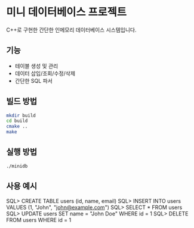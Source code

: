 # 미니 데이터베이스 프로젝트

C++로 구현한 간단한 인메모리 데이터베이스 시스템입니다.

## 기능
- 테이블 생성 및 관리
- 데이터 삽입/조회/수정/삭제
- 간단한 SQL 파서

## 빌드 방법
```bash
mkdir build
cd build
cmake ..
make
```

## 실행 방법
```bash
./minidb
```

## 사용 예시
SQL> CREATE TABLE users (id, name, email)
SQL> INSERT INTO users VALUES (1, "John", "john@example.com")
SQL> SELECT * FROM users
SQL> UPDATE users SET name = "John Doe" WHERE id = 1
SQL> DELETE FROM users WHERE id = 1

```